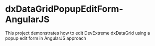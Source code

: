 # dxDataGridPopupEditForm-AngularJS
This project demonstrates how to edit DevExtreme dxDataGrid using a popup edit form in AngularJS approach
